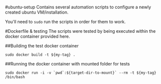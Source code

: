 #ubuntu-setup
Contains several automation scripts to configure a newly created ubuntu VM/installation.

You'll need to `sudo` run the scripts in order for them to work. 

#Dockerfile & testing
The scripts were tested by being executed within the docker container provided here.

##Building the test docker container

```Shell
sudo docker build -t ${my-tag} .
```


##Running the docker container with mounted folder for tests

```Shell
sudo docker run -i -v `pwd`:${target-dir-to-mount}` --rm -t ${my-tag} /bin/bash
```
